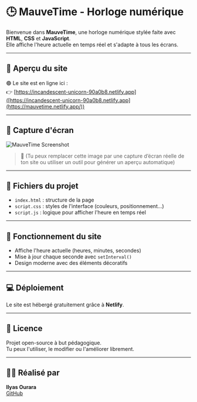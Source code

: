 # 🕒 MauveTime - Horloge numérique

Bienvenue dans **MauveTime**, une horloge numérique stylée faite avec **HTML**, **CSS** et **JavaScript**.  
Elle affiche l'heure actuelle en temps réel et s'adapte à tous les écrans.

---

## 🚀 Aperçu du site

🟢 Le site est en ligne ici :  
👉 [https://incandescent-unicorn-90a0b8.netlify.app]([https://incandescent-unicorn-90a0b8.netlify.app](https://mauvetime.netlify.app/))

---

## 📸 Capture d'écran

![MauveTime Screenshot](https://incandescent-unicorn-90a0b8.netlify.app/screenshot.png)

> 🔁 (Tu peux remplacer cette image par une capture d’écran réelle de ton site ou utiliser un outil pour générer un aperçu automatique)

---

## 📁 Fichiers du projet

- `index.html` : structure de la page
- `script.css` : styles de l'interface (couleurs, positionnement…)
- `script.js` : logique pour afficher l'heure en temps réel

---

## 🔧 Fonctionnement du site

- Affiche l'heure actuelle (heures, minutes, secondes)
- Mise à jour chaque seconde avec `setInterval()`
- Design moderne avec des éléments décoratifs

---

## 💻 Déploiement

Le site est hébergé gratuitement grâce à **Netlify**.

---

## 📜 Licence

Projet open-source à but pédagogique.  
Tu peux l'utiliser, le modifier ou l'améliorer librement.

---

## 👨‍💻 Réalisé par

**Ilyas Ourara**  
[GitHub](https://github.com/ilyas-ourara)
